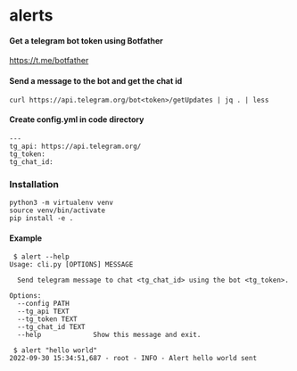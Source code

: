 # alerts

#### Get a telegram bot token using Botfather
https://t.me/botfather

#### Send a message to the bot and get the chat id
```
curl https://api.telegram.org/bot<token>/getUpdates | jq . | less

```

#### Create config.yml in code directory
```
---
tg_api: https://api.telegram.org/
tg_token:
tg_chat_id:
```

### Installation
```
python3 -m virtualenv venv
source venv/bin/activate
pip install -e .
```

#### Example
```
 $ alert --help
Usage: cli.py [OPTIONS] MESSAGE

  Send telegram message to chat <tg_chat_id> using the bot <tg_token>.

Options:
  --config PATH
  --tg_api TEXT
  --tg_token TEXT
  --tg_chat_id TEXT
  --help             Show this message and exit.

 $ alert "hello world"
2022-09-30 15:34:51,687 - root - INFO - Alert hello world sent
```
